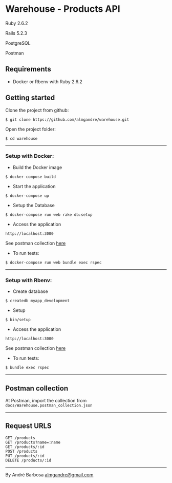 # Warehouse - Products API

Ruby 2.6.2

Rails 5.2.3

PostgreSQL

Postman

## Requirements
    
 - Docker or Rbenv with Ruby 2.6.2

## Getting started
    
Clone the project from github:
```
$ git clone https://github.com/almgandre/warehouse.git
```

Open the project folder:

```
$ cd warehouse
```
 
-----
### Setup with Docker:

- Build the Docker image
```
$ docker-compose build
```

- Start the application
```
$ docker-compose up
```

- Setup the Database

```
$ docker-compose run web rake db:setup
```

- Access the application

```
http://localhost:3000
```
See postman collection [here](#postman-collection)

- To run tests:

```
$ docker-compose run web bundle exec rspec
```

-----
### Setup with Rbenv:


- Create database

```
$ createdb myapp_development
```

- Setup

```
$ bin/setup
```

- Access the application

```
http://localhost:3000
```
See postman collection [here](#postman-collection)

- To run tests:

```
$ bundle exec rspec
```

-----
## Postman collection

At Postman, import the collection from `docs/Warehouse.postman_collection.json`


-----
## Request URLS

```
GET /products
GET /products?name=:name
GET /products/:id
POST /products
PUT /products/:id
DELETE /products/:id
```

___
By André Barbosa
almgandre@gmail.com
 
 
 
 
